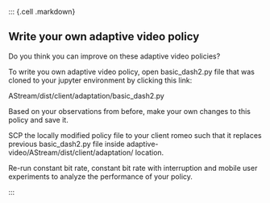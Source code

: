 
::: {.cell .markdown}

## Write your own adaptive video policy

Do you think you can improve on these adaptive video policies?

To write you own adaptive video policy, open basic_dash2.py file that was cloned to your jupyter environment by clicking this link:

AStream/dist/client/adaptation/basic_dash2.py

Based on your observations from before, make your own changes to this policy and save it.

SCP the locally modified policy file to your client romeo such that it replaces previous basic_dash2.py file inside adaptive-video/AStream/dist/client/adaptation/ location.

Re-run constant bit rate, constant bit rate with interruption and mobile user experiments to analyze the performance of your policy.

:::
